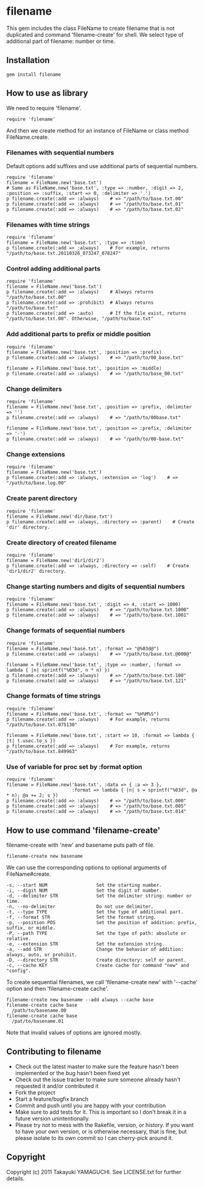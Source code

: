 # filename

This gem includes the class FileName to create filename that is not duplicated
and command 'filename-create' for shell.
We select type of additional part of filename: number or time.

## Installation

    gem install filename

## How to use as library

We need to require 'filename'.

    require 'filename'

And then we create method for an instance of FileName or
class method FileName.create.

### Filenames with sequential numbers

Default options add suffixes and use additional parts of sequential numbers.

    require 'filename'
    filename = FileName.new('base.txt')
    # Same as FileName.new('base.txt', :type => :number, :digit => 2, :position => :suffix, :start => 0, :delimiter => '.')
    p filename.create(:add => :always)    # => "/path/to/base.txt.00"
    p filename.create(:add => :always)    # => "/path/to/base.txt.01"
    p filename.create(:add => :always)    # => "/path/to/base.txt.02"

### Filenames with time strings

    require 'filename'
    filename = FileName.new('base.txt', :type => :time)
    p filename.create(:add => :always)    # For example, returns "/path/to/base.txt.20110326_073247_078247"

### Control adding additional parts

    require 'filename'
    filename = FileName.new('base.txt')
    p filename.create(:add => :always)    # Always returns "/path/to/base.txt.00"
    p filename.create(:add => :prohibit)  # Always returns "/path/to/base.txt"
    p filename.create(:add => :auto)      # If the file exist, returns "/path/to/base.txt.00". Otherwise, "/path/to/base.txt"

### Add additional parts to prefix or middle position

    require 'filename'
    filename = FileName.new('base.txt', :position => :prefix)
    p filename.create(:add => :always)    # => "/path/to/00_base.txt"
    
    filename = FileName.new('base.txt', :position => :middle)
    p filename.create(:add => :always)    # => "/path/to/base_00.txt"

### Change delimiters

    require 'filename'
    filename = FileName.new('base.txt', :position => :prefix, :delimiter => '')
    p filename.create(:add => :always)    # => "/path/to/00base.txt"
    
    filename = FileName.new('base.txt', :position => :prefix, :delimiter => '-')
    p filename.create(:add => :always)    # => "/path/to/00-base.txt"

### Change extensions

    require 'filename'
    filename = FileName.new('base.txt')
    p filename.create(:add => :always, :extension => 'log')    # => "/path/to/base.log.00"

### Create parent directory

    require 'filename'
    filename = FileName.new('dir/base.txt')
    p filename.create(:add => :always, :directory => :parent)    # Create 'dir' directory.

### Create directory of created filename

    require 'filename'
    filename = FileName.new('dir1/dir2')
    p filename.create(:add => :always, :directory => :self)    # Create 'dir1/dir2' directory.

### Change starting numbers and digits of sequential numbers

    require 'filename'
    filename = FileName.new('base.txt', :digit => 4, :start => 1000)
    p filename.create(:add => :always)    # => "/path/to/base.txt.1000"
    p filename.create(:add => :always)    # => "/path/to/base.txt.1001"

### Change formats of sequential numbers

    require 'filename'
    filename = FileName.new('base.txt', :format => "@%03d@")
    p filename.create(:add => :always)    # => "/path/to/base.txt.@000@"
    
    filename = FileName.new('base.txt', :type => :number, :format => lambda { |n| sprintf("%03d", n * n) })
    p filename.create(:add => :always)    # => "/path/to/base.txt.100"
    p filename.create(:add => :always)    # => "/path/to/base.txt.121"

### Change formats of time strings

    require 'filename'
    filename = FileName.new('base.txt', :format => "%H%M%S")
    p filename.create(:add => :always)    # For example, returns "/path/to/base.txt.075130"
    
    filename = FileName.new('base.txt', :start => 10, :format => lambda { |t| t.usec.to_s })
    p filename.create(:add => :always)    # For example, returns "/path/to/base.txt.849963"

### Use of variable for proc set by :format option

    require 'filename'
    filename = FileName.new('base.txt', :data => { :a => 3 },
                            :format => lambda { |n| s = sprintf("%03d", @a * n); @a += 2; s })
    p filename.create(:add => :always)    # => "/path/to/base.txt.000"
    p filename.create(:add => :always)    # => "/path/to/base.txt.005"
    p filename.create(:add => :always)    # => "/path/to/base.txt.014"

## How to use command 'filename-create'

filename-create with 'new' and basename puts path of file.

    filename-create new basename

We can use the corresponding options to optional arguments of
FileName#create.

    -s, --start NUM                  Set the starting number.
    -i, --digit NUM                  Set the digit of number.
    -d, --delimiter STR              Set the delimiter string: number or time.
    -n, --no-delimiter               Do not use delimiter.
    -t, --type TYPE                  Set the type of additional part.
    -f, --format STR                 Set the format string.
    -p, --position POS               Set the position of addition: prefix, suffix, or middle.
    -P, --path TYPE                  Set the type of path: absolute or relative.
    -e, --extension STR              Set the extension string.
    -a, --add STR                    Change the behavior of addition: always, auto, or prohibit.
    -D, --directory STR              Create directory: self or parent.
    -c, --cache KEY                  Create cache for command "new" and "config".

To create sequential filenames, we call 'filename-create new' with '--cache' option
and then 'filename-create cache'.

    filename-create new basename --add always --cache base
    filename-create cache base
      /path/to/basename.00
    filename-create cache base
      /pat/to/basename.01

Note that invalid values of options are ignored mostly.

## Contributing to filename
 
* Check out the latest master to make sure the feature hasn't been implemented or the bug hasn't been fixed yet
* Check out the issue tracker to make sure someone already hasn't requested it and/or contributed it
* Fork the project
* Start a feature/bugfix branch
* Commit and push until you are happy with your contribution
* Make sure to add tests for it. This is important so I don't break it in a future version unintentionally.
* Please try not to mess with the Rakefile, version, or history. If you want to have your own version, or is otherwise necessary, that is fine, but please isolate to its own commit so I can cherry-pick around it.

## Copyright

Copyright (c) 2011 Takayuki YAMAGUCHI. See LICENSE.txt for
further details.
